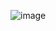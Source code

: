 ![image](https://github.com/avengers-p7/Documentation/assets/156056444/7a86f321-fe41-4ec1-867f-c5f95aff74e5)

